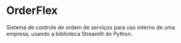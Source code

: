 # OrderFlex
Sistema de controle de ordem de serviços para uso interno de uma empresa, usando a biblioteca Streamlit do Python.
